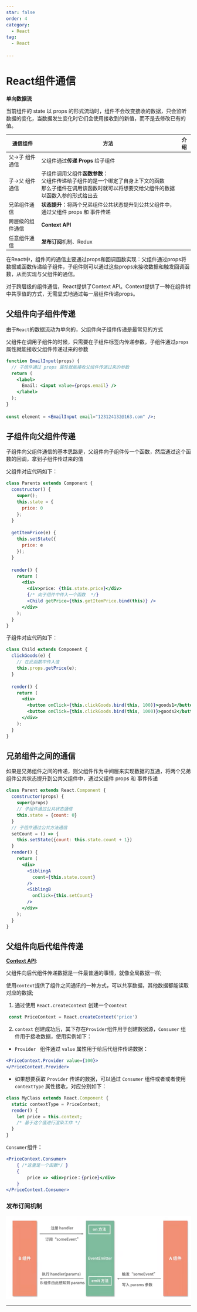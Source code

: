 ```yaml
---
star: false
order: 4
category:
  - React
tag:
  - React

---
```


# React组件通信

**单向数据流**

当前组件的 state 以 props 的形式流动时，组件不会改变接收的数据，只会监听数据的变化，当数据发生变化时它们会使用接收到的新值，而不是去修改已有的值。

| 通信组件         | 方法                                                         | 介绍 |
| ---------------- | ------------------------------------------------------------ | ---- |
| 父->子 组件通信  | 父组件通过**传递 Props** 给子组件                            |      |
| 子->父 组件通信  | 子组件调用父组件**函数参数**：<br />父组件传递给子组件的是一个绑定了自身上下文的函数<br/>那么子组件在调用该函数时就可以将想要交给父组件的数据以函数入参的形式给出去 |      |
| 兄弟组件通信     | **状态提升**：将两个兄弟组件公共状态提升到公共父组件中，通过父组件 props 和 事件传递 |      |
| 跨层级的组件通信 | **Context API**                                              |      |
| 任意组件通信     | **发布订阅**机制、Redux                                      |      |

在React中，组件间的通信主要通过props和回调函数实现：父组件通过props将数据或函数传递给子组件，子组件则可以通过这些props来接收数据和触发回调函数，从而实现与父组件的通信。

对于跨层级的组件通信，React提供了Context API。Context提供了一种在组件树中共享值的方式，无需显式地通过每一层组件传递props。



## 父组件向子组件传递

由于`React`的数据流动为单向的，父组件向子组件传递是最常见的方式

父组件在调用子组件的时候，只需要在子组件标签内传递参数，子组件通过`props`属性就能接收父组件传递过来的参数

```jsx
function EmailInput(props) {
  // 子组件通过 props 属性就能接收父组件传递过来的参数
  return (
    <label>
      Email: <input value={props.email} />
    </label>
  );
}

const element = <EmailInput email="123124132@163.com" />;
```



## 子组件向父组件传递

子组件向父组件通信的基本思路是，父组件向子组件传一个函数，然后通过这个函数的回调，拿到子组件传过来的值

父组件对应代码如下：

```jsx
class Parents extends Component {
  constructor() {
    super();
    this.state = {
      price: 0
    };
  }

  getItemPrice(e) {
    this.setState({
      price: e
    });
  }

  render() {
    return (
      <div>
        <div>price: {this.state.price}</div>
        {/* 向子组件中传入一个函数  */}
        <Child getPrice={this.getItemPrice.bind(this)} />
      </div>
    );
  }
}
```

子组件对应代码如下：

```jsx
class Child extends Component {
  clickGoods(e) {
    // 在此函数中传入值
    this.props.getPrice(e);
  }

  render() {
    return (
      <div>
        <button onClick={this.clickGoods.bind(this, 100)}>goods1</button>
        <button onClick={this.clickGoods.bind(this, 1000)}>goods2</button>
      </div>
    );
  }
}
```

## 兄弟组件之间的通信

如果是兄弟组件之间的传递，则父组件作为中间层来实现数据的互通，将两个兄弟组件公共状态提升到公共父组件中，通过父组件 props 和 事件传递

```jsx
class Parent extends React.Component {
  constructor(props) {
    super(props)
    // 子组件通过公共状态通信
    this.state = {count: 0}
  }
  // 子组件通过公共方法通信
  setCount = () => {
    this.setState({count: this.state.count + 1})
  }
  render() {
    return (
      <div>
        <SiblingA
          count={this.state.count}
        />
        <SiblingB
          onClick={this.setCount}
        />
      </div>
    );
  }
}
```

## 父组件向后代组件传递

[**Context API**](https://zh-hans.react.dev/learn/passing-data-deeply-with-context):

父组件向后代组件传递数据是一件最普通的事情，就像全局数据一样;

使用`context`提供了组件之间通讯的一种方式，可以共享数据，其他数据都能读取对应的数据;

1. 通过使用 `React.createContext` 创建一个`context`

```js
 const PriceContext = React.createContext('price')
```

2. `context` 创建成功后，其下存在`Provider`组件用于创建数据源，`Consumer` 组件用于接收数据，使用实例如下：

* `Provider ` 组件通过 `value` 属性用于给后代组件传递数据：

```jsx
<PriceContext.Provider value={100}>
</PriceContext.Provider>
```

* 如果想要获取 `Provider` 传递的数据，可以通过 `Consumer` 组件或者或者使用 `contextType` 属性接收，对应分别如下：

```jsx
class MyClass extends React.Component {
  static contextType = PriceContext;
  render() {
    let price = this.context;
    /* 基于这个值进行渲染工作 */
  }
}
```

`Consumer`组件：

```jsx
<PriceContext.Consumer>
    { /*这里是一个函数*/ }
    {
        price => <div>price：{price}</div>
    }
</PriceContext.Consumer>
```



### **发布订阅机制**

![image-20240416090235392](../images/image-20240416090235392.png)



------

